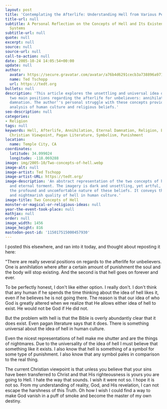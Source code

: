 ```yaml
---
layout: post
title: 'Contemplating the Afterlife: Understanding Hell from Various Perspectives'
title-url: null
subtitle: A Personal Reflection on the Concepts of Hell and Its Existence in Belief
  Systems
subtitle-url: null
quote: null
excerpt: null
source: null
source-url: null
call-to-action: null
date: 2005-10-24 14:05:54+00:00
update: null
author:
  avatar: https://secure.gravatar.com/avatar/a76b4d6291cecb3a738896a971bfb903?s=512&d=mp&r=g
  name: Ted Tschopp
  url: https://tedt.org
bullets: null
description: 'This article explores the unsettling and universal idea of hell, examining
  two main positions regarding the afterlife for unbelievers: annihilation and eternal
  damnation. The author''s personal struggle with these concepts provides a thought-provoking
  analysis of human culture and religious beliefs.'
seo-description: null
categories:
- Religion
tags: null
keywords: Hell, Afterlife, Annihilation, Eternal Damnation, Religion, Belief Systems,
  Christian Viewpoint, Pagan Literature, Symbolism, Punishment
location:
  name: Temple City, CA
coordinates:
  latitude: 34.099024
  longitude: -118.069288
image: img/2005-10/Two-concepts-of-hell.webp
image-alt: null
image-artist: Ted Tschopp
image-artist-URL: https://tedt.org/
image-description: 'An abstract representation of the two concepts of hell: annihilation
  and eternal torment. The imagery is dark and unsettling, yet artful, symbolizing
  the profound and uncomfortable nature of these beliefs. It conveys the universality
  and nightmarish quality of hell in human culture.'
image-title: Two Concepts of Hell
monster-or-magical-or-religious-ideas: null
year-the-event-took-place: null
mathjax: null
order: null
image_width: 1456
image_height: 816
mastodon-post-id: '115017515000457930'
---
```

I posted this elsewhere, and ran into it today, and thought about reposting it here:

"There are really several positions on regards to the afterlife for unbelievers. One is annihilation where after a certain amount of punishment the soul and the body will stop existing. And the second is that hell goes on forever and ever.

To be perfectly honest, I don't like either option. I really don't. I don't think that any human if he spends the time thinking about the idea of hell likes it, even if he believes he is not going there. The reason is that our idea of who God is greatly altered when we realize that He allows either idea of hell to exist. He would not be God if He did not.

But the problem with hell is that the Bible is overly abundantly clear that it does exist. Even pagan literature says that it does. There is something universal about the idea of hell in human culture.

Even the nicest representations of hell make me shutter and are the things of nightmares. Due to the universality of the idea of hell I must believe that something like it exists. I also know that hell is something of a symbol for some type of punishment. I also know that any symbol pales in comparison to the real thing.

The current Christian viewpoint is that unless you believe that your sins have been transferred to Christ and that His righteousness is yours you are going to Hell. I hate the way that sounds. I wish it were not so. I hope it is not so. From my understanding of reality, God, and His revelation, I can not escape the harshness of this Truth. Oh how I wish I could find a way to make God vanish in a puff of smoke and become the master of my own destiny.
